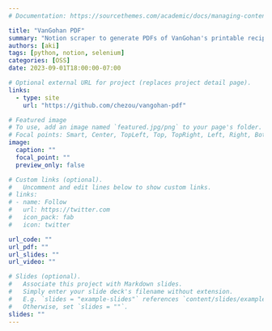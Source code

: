 ```yaml
---
# Documentation: https://sourcethemes.com/academic/docs/managing-content/

title: "VanGohan PDF"
summary: "Notion scraper to generate PDFs of VanGohan's printable recipes"
authors: [aki]
tags: [python, notion, selenium]
categories: [OSS]
date: 2023-09-01T18:00:00-07:00

# Optional external URL for project (replaces project detail page).
links:
  - type: site
    url: "https://github.com/chezou/vangohan-pdf"

# Featured image
# To use, add an image named `featured.jpg/png` to your page's folder.
# Focal points: Smart, Center, TopLeft, Top, TopRight, Left, Right, BottomLeft, Bottom, BottomRight.
image:
  caption: ""
  focal_point: ""
  preview_only: false

# Custom links (optional).
#   Uncomment and edit lines below to show custom links.
# links:
# - name: Follow
#   url: https://twitter.com
#   icon_pack: fab
#   icon: twitter

url_code: ""
url_pdf: ""
url_slides: ""
url_video: ""

# Slides (optional).
#   Associate this project with Markdown slides.
#   Simply enter your slide deck's filename without extension.
#   E.g. `slides = "example-slides"` references `content/slides/example-slides.md`.
#   Otherwise, set `slides = ""`.
slides: ""
---
```

